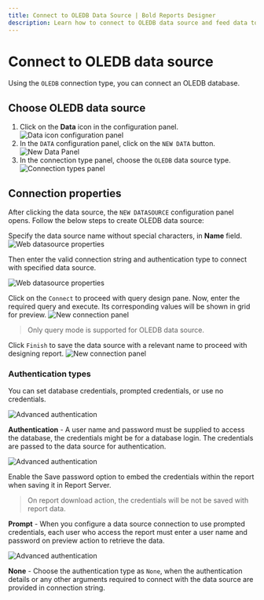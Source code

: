 ```yaml
---
title: Connect to OLEDB Data Source | Bold Reports Designer
description: Learn how to connect to OLEDB data source and feed data to your RDL reports using Bold Reports Designer.
---
```


# Connect to OLEDB data source

Using the `OLEDB` connection type, you can connect an OLEDB database.

## Choose OLEDB data source

1. Click on the **Data** icon in the configuration panel.
   ![Data icon configuration panel](/static/assets/on-premise/images/report-designer/manage-data/data-connectors/data-configuration-panel.png)
2. In the `DATA` configuration panel, click on the `NEW DATA` button.
   ![New Data Panel](/static/assets/on-premise/images/report-designer/manage-data/data-connectors/new-data-button.png)
3. In the connection type panel, choose the `OLEDB` data source type.
   ![Connection types panel](/static/assets/on-premise/images/report-designer/manage-data/oledb-data-source/connection-types.png)

## Connection properties

After clicking the data source, the `NEW DATASOURCE` configuration panel opens. Follow the below steps to create OLEDB data source:

Specify the data source name without special characters, in **Name** field.
![Web datasource properties](/static/assets/on-premise/images/report-designer/manage-data/oledb-data-source/oledb-properties.png)

Then enter the valid connection string and authentication type to connect with specified data source.

![Web datasource properties](/static/assets/on-premise/images/report-designer/manage-data/oledb-data-source/basic-connection.png)

Click on the `Connect` to proceed with query design pane. Now, enter the required query and execute. Its corresponding values will be shown in grid for preview.
![New connection panel](/static/assets/on-premise/images/report-designer/manage-data/oledb-data-source/execute-schema.png)

> Only query mode is supported for OLEDB data source.

Click `Finish` to save the data source with a relevant name to proceed with designing report.
![New connection panel](/static/assets/on-premise/images/report-designer/manage-data/oledb-data-source/data-list.png)

### Authentication types

You can set database credentials, prompted credentials, or use no credentials.

![Advanced authentication](/static/assets/on-premise/images/report-designer/manage-data/oledb-data-source/authentication.png)

**Authentication** - A user name and password must be supplied to access the database, the credentials might be for a database login. The credentials are passed to the data source for authentication.

![Advanced authentication](/static/assets/on-premise/images/report-designer/manage-data/oledb-data-source/authentication-type.png)

Enable the Save password option to embed the credentials within the report when saving it in Report Server.

> On report download action, the credentials will be not be saved with report data.

**Prompt** - When you configure a data source connection to use prompted credentials, each user who access the report must enter a user name and password on preview action to retrieve the data.

![Advanced authentication](/static/assets/on-premise/images/report-designer/manage-data/data-connectors/prompt.png)

**None** - Choose the authentication type as `None`, when the authentication details or any other arguments required to connect with the data source are provided in connection string.